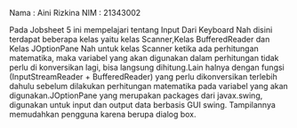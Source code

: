 Nama : Aini Rizkina
NIM : 21343002

Pada Jobsheet 5 ini mempelajari tentang Input Dari Keyboard 
 Nah disini terdapat beberapa kelas yaitu kelas Scanner,Kelas BufferedReader dan Kelas JOptionPane
 Nah untuk kelas Scanner  ketika ada perhitungan matematika, maka variabel yang 
akan digunakan dalam perhitungan tidak perlu di konversikan lagi, bisa langsung 
dihitung.Lain halnya dengan fungsi (InputStreamReader + BufferedReader) yang perlu 
dikonversikan terlebih dahulu sebelum dilakukan perhitungan matematika pada 
variabel yang akan digunakan.JOptionPane yang merupakan packages dari javax.swing, digunakan untuk input 
dan output data berbasis GUI swing. Tampilannya memudahkan pengguna karena 
berupa dialog box.
